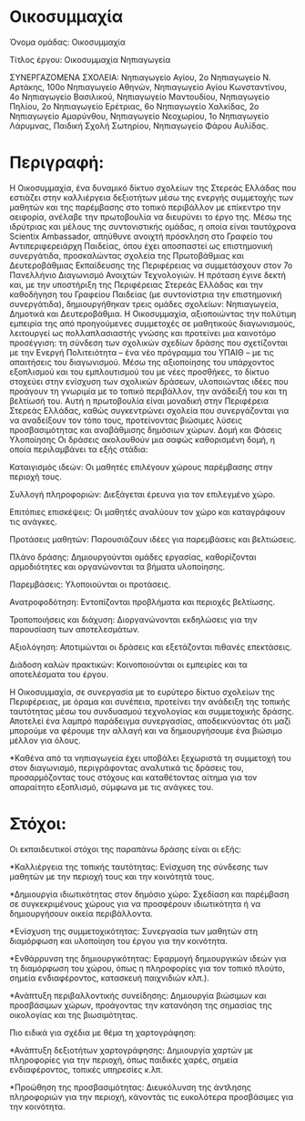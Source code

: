 # Οικοσυμμαχία
Όνομα ομάδας: Οικοσυμμαχία

Τίτλος έργου: Οικοσυμμαχία Νηπιαγωγεία

ΣΥΝΕΡΓΑΖΟΜΕΝΑ ΣΧΟΛΕΙΑ: Νηπιαγωγείο Αγίου, 2ο Νηπιαγωγείο Ν. Αρτάκης, 100ο Νηπιαγωγείο Αθηνών, Νηπιαγωγείο Αγίου Κωνσταντίνου, 4ο Νηπιαγωγείο Βασιλικού, Νηπιαγωγείο Μαντουδίου, Νηπιαγωγείο Πηλίου, 2ο Νηπιαγωγείο Ερέτριας, 6ο Νηπιαγωγείο Χαλκίδας, 2ο Νηπιαγωγείο Αμαρύνθου, Νηπιαγωγείο Νεοχωρίου, 1ο Νηπιαγωγείο Λάρυμνας, Παιδική Σχολή Σωτηρίου, Νηπιαγωγείο Φάρου Αυλίδας.

# Περιγραφή:
Η Οικοσυμμαχία, ένα δυναμικό δίκτυο σχολείων της Στερεάς Ελλάδας που εστιάζει στην καλλιέργεια δεξιοτήτων μέσω της ενεργής συμμετοχής των μαθητών και της παρέμβασης στο τοπικό περιβάλλον με επίκεντρο την αειφορία, ανέλαβε την πρωτοβουλία να διευρύνει το έργο της.
Μέσω της ιδρύτριας και μέλους της συντονιστικής ομάδας, η οποία είναι ταυτόχρονα Scientix Ambassador, απηύθυνε ανοιχτή πρόσκληση στο Γραφείο του Αντιπεριφερειάρχη Παιδείας, όπου έχει αποσπαστεί ως επιστημονική συνεργάτιδα, προσκαλώντας σχολεία της Πρωτοβάθμιας και Δευτεροβάθμιας Εκπαίδευσης της Περιφέρειας να συμμετάσχουν στον 7ο Πανελλήνιο Διαγωνισμό Ανοιχτών Τεχνολογιών. Η πρόταση έγινε δεκτή και, με την υποστήριξη της Περιφέρειας Στερεάς Ελλάδας και την καθοδήγηση του Γραφείου Παιδείας (με συντονίστρια την επιστημονική συνεργάτιδα), δημιουργήθηκαν τρεις ομάδες σχολείων: Νηπιαγωγεία, Δημοτικά και Δευτεροβάθμια.
Η Οικοσυμμαχία, αξιοποιώντας την πολύτιμη εμπειρία της από προηγούμενες συμμετοχές σε μαθητικούς διαγωνισμούς, λειτουργεί ως πολλαπλασιαστής γνώσης και προτείνει μια καινοτόμο προσέγγιση: τη σύνδεση των σχολικών σχεδίων δράσης που σχετίζονται με την Ενεργή Πολιτειότητα – ένα νέο πρόγραμμα του ΥΠΑΙΘ – με τις απαιτήσεις του διαγωνισμού.
Μέσω της αξιοποίησης του υπάρχοντος εξοπλισμού και του εμπλουτισμού του με νέες προσθήκες, το δίκτυο στοχεύει στην ενίσχυση των σχολικών δράσεων, υλοποιώντας ιδέες που προάγουν τη γνωριμία με το τοπικό περιβάλλον, την ανάδειξή του και τη βελτίωσή του.
Αυτή η πρωτοβουλία είναι μοναδική στην Περιφέρεια Στερεάς Ελλάδας, καθώς συγκεντρώνει σχολεία που συνεργάζονται για να αναδείξουν τον τόπο τους, προτείνοντας βιώσιμες λύσεις προσβασιμότητας και αναβάθμισης δημόσιων χώρων.
Δομή και Φάσεις Υλοποίησης
Οι δράσεις ακολουθούν μια σαφώς καθορισμένη δομή, η οποία περιλαμβάνει τα εξής στάδια:

Καταιγισμός ιδεών: Οι μαθητές επιλέγουν χώρους παρέμβασης στην περιοχή τους.

Συλλογή πληροφοριών: Διεξάγεται έρευνα για τον επιλεγμένο χώρο.

Επιτόπιες επισκέψεις: Οι μαθητές αναλύουν τον χώρο και καταγράφουν τις ανάγκες.

Προτάσεις μαθητών: Παρουσιάζουν ιδέες για παρεμβάσεις και βελτιώσεις.

Πλάνο δράσης: Δημιουργούνται ομάδες εργασίας, καθορίζονται αρμοδιότητες και οργανώνονται τα βήματα υλοποίησης.

Παρεμβάσεις: Υλοποιούνται οι προτάσεις.

Ανατροφοδότηση: Εντοπίζονται προβλήματα και περιοχές βελτίωσης.

Τροποποιήσεις και διάχυση: Διοργανώνονται εκδηλώσεις για την παρουσίαση των αποτελεσμάτων.

Αξιολόγηση: Αποτιμώνται οι δράσεις και εξετάζονται πιθανές επεκτάσεις.

Διάδοση καλών πρακτικών: Κοινοποιούνται οι εμπειρίες και τα αποτελέσματα του έργου.

Η Οικοσυμμαχία, σε συνεργασία με το ευρύτερο δίκτυο σχολείων της Περιφέρειας, με όραμα και συνέπεια, προτείνει την ανάδειξη της τοπικής ταυτότητας μέσω του συνδυασμού τεχνολογίας και συμμετοχικής δράσης. Αποτελεί ένα λαμπρό παράδειγμα συνεργασίας, αποδεικνύοντας ότι μαζί μπορούμε να φέρουμε την αλλαγή και να δημιουργήσουμε ένα βιώσιμο μέλλον για όλους.

*Καθένα από τα νηπιαγωγεία έχει υποβάλει ξεχωριστά τη συμμετοχή του στον διαγωνισμό, περιγράφοντας αναλυτικά τις δράσεις του, προσαρμόζοντας τους στόχους και καταθέτοντας αίτημα για τον απαραίτητο εξοπλισμό, σύμφωνα με τις ανάγκες του.

# Στόχοι:

Οι εκπαιδευτικοί στόχοι της παραπάνω δράσης είναι οι εξής:

*Καλλιέργεια της τοπικής ταυτότητας: Ενίσχυση της σύνδεσης των μαθητών με την περιοχή τους και την κοινότητά τους.

*Δημιουργία ιδιωτικότητας στον δημόσιο χώρο: Σχεδίαση και παρέμβαση σε συγκεκριμένους χώρους για να προσφέρουν ιδιωτικότητα ή να δημιουργήσουν οικεία περιβάλλοντα.

*Ενίσχυση της συμμετοχικότητας: Συνεργασία των μαθητών στη διαμόρφωση και υλοποίηση του έργου για την κοινότητα.

*Ενθάρρυνση της δημιουργικότητας: Εφαρμογή δημιουργικών ιδεών για τη διαμόρφωση του χώρου, όπως η πληροφορίες για τον τοπικό πλούτο, σημεία ενδιαφέροντος, κατασκευή παιχνιδιών κλπ.).

*Ανάπτυξη περιβαλλοντικής συνείδησης: Δημιουργία βιώσιμων και προσβάσιμων χώρων, προάγοντας την κατανόηση της σημασίας της οικολογίας και της βιωσιμότητας.

Πιο ειδικά για σχέδια με θέμα τη χαρτογράφηση:

*Ανάπτυξη δεξιοτήτων χαρτογράφησης: Δημιουργία χαρτών με πληροφορίες για την περιοχή, όπως παιδικές χαρές, σημεία ενδιαφέροντος, τοπικές υπηρεσίες κ.λπ.

*Προώθηση της προσβασιμότητας: Διευκόλυνση της άντλησης πληροφοριών για την περιοχή, κάνοντάς τις ευκολότερα προσβάσιμες για την κοινότητα.
